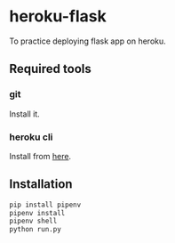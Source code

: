 heroku-flask
===

To practice deploying flask app on heroku.

## Required tools

### git

Install it.

### heroku cli

Install from [here](https://devcenter.heroku.com/articles/heroku-cli).

## Installation

```bash
pip install pipenv
pipenv install
pipenv shell
python run.py
```
